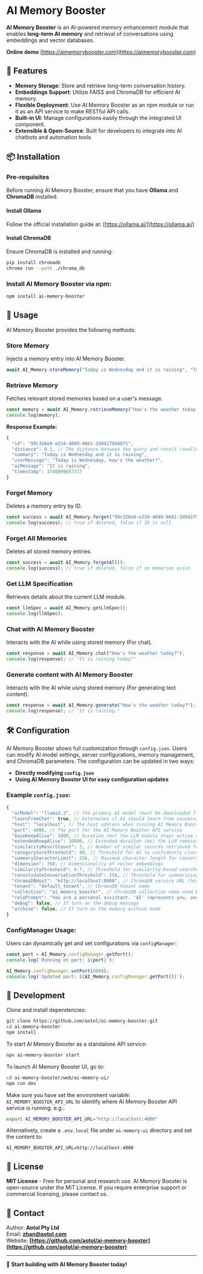 # AI Memory Booster

**AI Memory Booster** is an AI-powered memory enhancement module that enables **long-term AI memory** and retrieval of conversations using embeddings and vector databases.

**Online demo** [https://aimemorybooster.com](https://aimemorybooster.com)
## 🚀 Features

- **Memory Storage**: Store and retrieve long-term conversation history.
- **Embeddings Support**: Utilize FAISS and ChromaDB for efficient AI memory.
- **Flexible Deployment**: Use AI Memory Booster as an npm module or run it as an API service to make RESTful API calls.
- **Built-in UI**: Manage configurations easily through the integrated UI component.
- **Extensible & Open-Source**: Built for developers to integrate into AI chatbots and automation tools.

## 📦 Installation

### Pre-requisites
Before running AI Memory Booster, ensure that you have **Ollama** and **ChromaDB** installed.

#### Install Ollama
Follow the official installation guide at: [https://ollama.ai/](https://ollama.ai/)

#### Install ChromaDB
Ensure ChromaDB is installed and running:
```sh
pip install chromadb
chroma run --path ./chroma_db
```

### Install AI Memory Booster via npm:
```sh
npm install ai-memory-booster
```

## 🎯 Usage

AI Memory Booster provides the following methods:

### Store Memory
Injects a memory entry into AI Memory Booster.
```js
await AI_Memory.storeMemory("Today is Wednesday and it is raining", "Today is Wednesday, how's the weather?", "It is raining");
```

### Retrieve Memory
Fetches relevant stored memories based on a user's message.
```js
const memory = await AI_Memory.retrieveMemory("How's the weather today?");
console.log(memory);
```
**Response Example:**
```js
{
  "id": "99c326e8-e234-4049-8661-3d9427944071",
  "distance": 0.1, // The distance between the query and result (smaller is better)
  "summary": "Today is Wednesday and it is raining",
  "userMessage": "Today is Wednesday, how's the weather?",
  "aiMessage": "It is raining",
  "timestamp": 1740999657717
}
```

### Forget Memory
Deletes a memory entry by ID.
```js
const success = await AI_Memory.forget("99c326e8-e234-4049-8661-3d9427944071");
console.log(success); // true if deleted, false if ID is null
```

### Forget All Memories
Deletes all stored memory entries.
```js
const success = await AI_Memory.forgetAll();
console.log(success); // true if deleted, false if no memories exist
```

### Get LLM Specification
Retrieves details about the current LLM module.
```js
const llmSpec = await AI_Memory.getLlmSpec();
console.log(llmSpec);
```

### Chat with AI Memory Booster
Interacts with the AI while using stored memory (For chat).
```js
const response = await AI_Memory.chat("How's the weather today?");
console.log(response); // "It is raining today!"
```

### Generate content with AI Memory Booster
Interacts with the AI while using stored memory (For generating text content).
```js
const response = await AI_Memory.generate("How's the weather today?");
console.log(response); // "It is raining."
```

## 🛠 Configuration

AI Memory Booster allows full customization through `config.json`. Users can modify AI model settings, server configurations, memory management, and ChromaDB parameters. The configuration can be updated in two ways:

- **Directly modifying `config.json`**
- **Using AI Memory Booster UI for easy configuration updates**

### Example `config.json`:

```js
{
  "aiModel": "llama3.2", // The primary AI model (must be downloaded first)
  "learnFromChat": true, // Determines if AI should learn from conversations
  "host": "localhost", // The host address when running AI Memory Booster as an API service
  "port": 4000, // The port for the AI Memory Booster API service
  "baseKeepAlive": 3000, // Duration (ms) the LLM module stays active after each call
  "extendedKeepAlive": 10000, // Extended duration (ms) the LLM remains active if no other requests arrive
  "similarityResultCount": 3, // Number of similar records retrieved from the database
  "categorySureThreshold": 49, // Threshold for AI to confidently classify a response
  "summaryCharacterLimit": 256, // Maximum character length for conversation summaries
  "dimension": 768, // Dimensionality of vector embeddings
  "similarityThreshold": 0.7, // Threshold for similarity-based searches
  "consolidateConversationThreshold": 256, // Threshold for summarizing conversations
  "chromaDBHost": "http://localhost:8000", // ChromaDB service URL (host and port)
  "tenant": "default_tenant", // ChromaDB tenant name
  "collection": "ai_memory_booster", // ChromaDB collection name used by AI Memory Booster
  "rolePrompt": "You are a personal assistant. 'AI' represents you, and 'User' represents the person currently talking to you. When the user says 'I', 'mine', 'me' or 'my', it refers to the user, not you ('AI'). Do not fabricate responses.", // Prompt for how AI should respond based on past memory
  "debug": false, // If turn on the debug message
  "archive": false, // If turn on the memory archive mode
}
```

### ConfigManager Usage:

Users can dynamically get and set configurations via `configManager`:

```js
const port = AI_Memory.configManager.getPort();
console.log(`Running on port: ${port}`);

AI_Memory.configManager.setPort(8080);
console.log(`Updated port: ${AI_Memory.configManager.getPort()}`);
```

## 🔧 Development

Clone and install dependencies:
```sh
git clone https://github.com/aotol/ai-memory-booster.git
cd ai-memory-booster
npm install
```

To start AI Memory Booster as a standalone API service:
```sh
npx ai-memory-booster start
```

To launch AI Memory Booster UI, go to:
```sh
cd ai-memory-booster/web/ai-memory-ui/
npm run dev
```
Make sure you have set the environment variable: `AI_MEMORY_BOOSTER_API_URL` to identify where AI Memory Booster API service is running.
e.g.:
```sh
export AI_MEMORY_BOOSTER_API_URL="http://localhost:4000"
```
Alternatively, create a ```.env.local``` file under ```ai-memory-ui``` directory and set the content to:
```
AI_MEMORY_BOOSTER_API_URL=http://localhost:4000
```

## 📜 License

**MIT License** - Free for personal and research use. AI Memory Booster is open-source under the MIT License. If you require enterprise support or commercial licensing, please contact us.

## 📩 Contact

Author: **Aotol Pty Ltd**\
Email: **[zhan@aotol.com](mailto:zhan@aotol.com)**\
Website: **[https://github.com/aotol/ai-memory-booster](https://github.com/aotol/ai-memory-booster)**

---

🚀 **Start building with AI Memory Booster today!**

